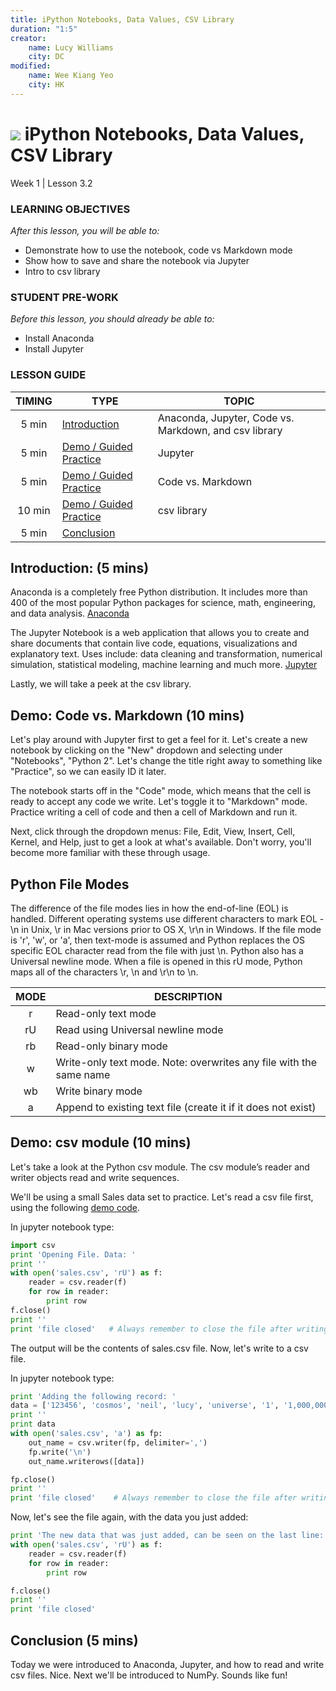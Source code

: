 ```yaml
---
title: iPython Notebooks, Data Values, CSV Library
duration: "1:5"
creator:
    name: Lucy Williams
    city: DC
modified:
    name: Wee Kiang Yeo
    city: HK
---
```


# ![](https://ga-dash.s3.amazonaws.com/production/assets/logo-9f88ae6c9c3871690e33280fcf557f33.png) iPython Notebooks, Data Values, CSV Library
Week 1 | Lesson 3.2

### LEARNING OBJECTIVES
*After this lesson, you will be able to:*
- Demonstrate how to use the notebook, code vs Markdown mode
- Show how to save and share the notebook via Jupyter
- Intro to csv library

### STUDENT PRE-WORK
*Before this lesson, you should already be able to:*
- Install Anaconda
- Install Jupyter


### LESSON GUIDE
| TIMING  | TYPE  | TOPIC  |
|:-:|---|---|
| 5 min  | [Introduction](#introduction)   |  Anaconda, Jupyter, Code vs. Markdown, and csv library |
| 5 min  | [Demo / Guided Practice ](#demo)  | Jupyter  |
| 5 min  | [Demo / Guided Practice ](#demo)  | Code vs. Markdown  |
| 10 min  | [Demo / Guided Practice ](#demo)  | csv library  |
| 5 min  | [Conclusion](#conclusion)  |   |



<a name="Anaconda, iPython notebook, Code vs. Markdown, and csv library"></a>
## Introduction: (5 mins)

Anaconda is a completely free Python distribution. It includes more than 400
of the most popular Python packages for science, math, engineering, and data analysis.
[Anaconda](https://www.continuum.io/downloads)

The Jupyter Notebook is a web application that allows you to create and share
documents that contain live code, equations, visualizations and explanatory text.
Uses include: data cleaning and transformation, numerical simulation,
statistical modeling, machine learning and much more.
[Jupyter](http://jupyter.org/)

Lastly, we will take a peek at the csv library.


<a name="Code vs. Markdown"></a>
## Demo: Code vs. Markdown (10 mins)

Let's play around with Jupyter first to get a feel for it. Let's create a new notebook by clicking on the "New" dropdown and selecting under "Notebooks", "Python 2". Let's change the title right away to something like "Practice", so we can easily ID it later.

The notebook starts off in the "Code" mode, which means that the cell is ready to accept
any code we write. Let's toggle it to "Markdown" mode. Practice writing a cell of code and then a cell of Markdown and run it.

Next, click through the dropdown menus: File, Edit, View, Insert, Cell, Kernel, and Help, just to get a look at what's available. Don't worry, you'll become more familiar with these through usage.

## Python File Modes

The difference of the file modes lies in how the end-of-line (EOL) is handled. Different operating systems use different characters to mark EOL - \n in Unix, \r in Mac versions prior to OS X, \r\n in Windows. If the file mode is 'r', 'w', or 'a', then text-mode is assumed and Python replaces the OS specific EOL character read from the file with just \n. Python also has a Universal newline mode. When a file is opened in this rU mode, Python maps all of the characters \r, \n and \r\n to \n.

| MODE  | DESCRIPTION |
|:-:|---|
| r | Read-only text mode |
| rU | Read using Universal newline mode |
| rb | Read-only binary mode |
| w | Write-only text mode. Note: overwrites any file with the same name |
| wb | Write binary mode |
| a | Append to existing text file (create it if it does not exist) |


<a name="csv module"></a>
## Demo: csv module (10 mins)

Let's take a look at the Python csv module. The csv module’s reader and
writer objects read and write sequences. 


We'll be using a small Sales data set to practice. Let's read a csv file first, using the following [demo code](./code/w1-3.2-demo.ipynb).

In jupyter notebook type:

```python
import csv
print 'Opening File. Data: '
print ''
with open('sales.csv', 'rU') as f:
    reader = csv.reader(f)
    for row in reader:
        print row
f.close()
print ''
print 'file closed'   # Always remember to close the file after writing to it!
```

The output will be the contents of sales.csv file. Now, let's write to a csv file.

In jupyter notebook type:

```python
print 'Adding the following record: '
data = ['123456', 'cosmos', 'neil', 'lucy', 'universe', '1', '1,000,000', 'presented']
print ''
print data
with open('sales.csv', 'a') as fp:
    out_name = csv.writer(fp, delimiter=',')
    fp.write('\n')
    out_name.writerows([data])

fp.close()
print ''
print 'file closed'    # Always remember to close the file after writing to it!
```

Now, let's see the file again, with the data you just added:

```python
print 'The new data that was just added, can be seen on the last line: '
with open('sales.csv', 'rU') as f:
    reader = csv.reader(f)
    for row in reader:
        print row

f.close()
print ''
print 'file closed'
```

<a name="conclusion"></a>
## Conclusion (5 mins)
Today we were introduced to Anaconda, Jupyter, and how to read and write csv files.
Nice. Next we'll be introduced to NumPy. Sounds like fun!
